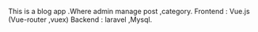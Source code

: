 This is a blog app .Where admin manage post ,category.
Frontend : Vue.js (Vue-router ,vuex)
Backend : laravel ,Mysql.

